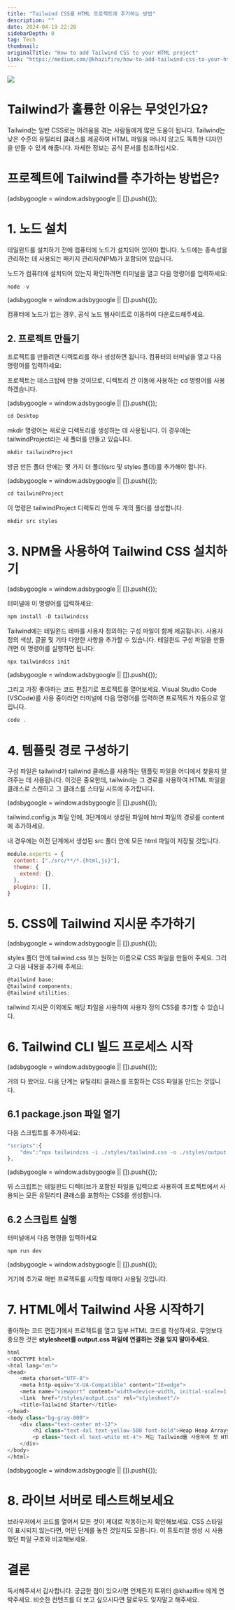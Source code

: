 ```yaml
---
title: "Tailwind CSS를 HTML 프로젝트에 추가하는 방법"
description: ""
date: 2024-04-19 22:28
sidebarDepth: 0
tag: Tech
thumbnail: 
originalTitle: "How to add Tailwind CSS to your HTML project"
link: "https://medium.com/@khazifire/how-to-add-tailwind-css-to-your-html-project-ef06fcd8dcc9"
---
```



<img src="./img/HowtoaddTailwindCSStoyourHTMLproject_0.png" />

# Tailwind가 훌륭한 이유는 무엇인가요?

Tailwind는 일반 CSS로는 어려움을 겪는 사람들에게 많은 도움이 됩니다. Tailwind는 낮은 수준의 유틸리티 클래스를 제공하여 HTML 파일을 떠나지 않고도 독특한 디자인을 만들 수 있게 해줍니다. 자세한 정보는 공식 문서를 참조하십시오.

# 프로젝트에 Tailwind를 추가하는 방법은?

<!-- ui-log 수평형 -->
<ins class="adsbygoogle"
  style="display:block"
  data-ad-client="ca-pub-4877378276818686"
  data-ad-slot="9743150776"
  data-ad-format="auto"
  data-full-width-responsive="true"></ins>
<component is="script">
(adsbygoogle = window.adsbygoogle || []).push({});
</component>

# 1. 노드 설치

테일윈드를 설치하기 전에 컴퓨터에 노드가 설치되어 있어야 합니다. 노드에는 종속성을 관리하는 데 사용되는 패키지 관리자(NPM)가 포함되어 있습니다.

노드가 컴퓨터에 설치되어 있는지 확인하려면 터미널을 열고 다음 명령어를 입력하세요:

```js
node -v
```

<!-- ui-log 수평형 -->
<ins class="adsbygoogle"
  style="display:block"
  data-ad-client="ca-pub-4877378276818686"
  data-ad-slot="9743150776"
  data-ad-format="auto"
  data-full-width-responsive="true"></ins>
<component is="script">
(adsbygoogle = window.adsbygoogle || []).push({});
</component>

컴퓨터에 노드가 없는 경우, 공식 노드 웹사이트로 이동하여 다운로드해주세요.

## 2. 프로젝트 만들기

프로젝트를 만들려면 디렉토리를 하나 생성하면 됩니다. 컴퓨터의 터미널을 열고 다음 명령어를 입력하세요:

프로젝트는 데스크탑에 만들 것이므로, 디렉토리 간 이동에 사용하는 cd 명령어를 사용하겠습니다.

<!-- ui-log 수평형 -->
<ins class="adsbygoogle"
  style="display:block"
  data-ad-client="ca-pub-4877378276818686"
  data-ad-slot="9743150776"
  data-ad-format="auto"
  data-full-width-responsive="true"></ins>
<component is="script">
(adsbygoogle = window.adsbygoogle || []).push({});
</component>

```md
cd Desktop
```

mkdir 명령어는 새로운 디렉토리를 생성하는 데 사용됩니다. 이 경우에는 tailwindProject라는 새 폴더를 만들고 있습니다.

```md
mkdir tailwindProject
```

방금 만든 폴더 안에는 몇 가지 더 폴더(src 및 styles 폴더)를 추가해야 합니다.

<!-- ui-log 수평형 -->
<ins class="adsbygoogle"
  style="display:block"
  data-ad-client="ca-pub-4877378276818686"
  data-ad-slot="9743150776"
  data-ad-format="auto"
  data-full-width-responsive="true"></ins>
<component is="script">
(adsbygoogle = window.adsbygoogle || []).push({});
</component>

```js
cd tailwindProject
```

이 명령은 tailwindProject 디렉토리 안에 두 개의 폴더를 생성합니다.

```js
mkdir src styles
```

# 3. NPM을 사용하여 Tailwind CSS 설치하기

<!-- ui-log 수평형 -->
<ins class="adsbygoogle"
  style="display:block"
  data-ad-client="ca-pub-4877378276818686"
  data-ad-slot="9743150776"
  data-ad-format="auto"
  data-full-width-responsive="true"></ins>
<component is="script">
(adsbygoogle = window.adsbygoogle || []).push({});
</component>

터미널에 이 명령어를 입력하세요:

```js
npm install -D tailwindcss
```

Tailwind에는 테일윈드 테마를 사용자 정의하는 구성 파일이 함께 제공됩니다. 사용자 정의 색상, 글꼴 및 기타 다양한 사항을 추가할 수 있습니다. 테일윈드 구성 파일을 만들려면 이 명령어를 실행하면 됩니다:

```js
npx tailwindcss init
```

<!-- ui-log 수평형 -->
<ins class="adsbygoogle"
  style="display:block"
  data-ad-client="ca-pub-4877378276818686"
  data-ad-slot="9743150776"
  data-ad-format="auto"
  data-full-width-responsive="true"></ins>
<component is="script">
(adsbygoogle = window.adsbygoogle || []).push({});
</component>

그리고 가장 좋아하는 코드 편집기로 프로젝트를 열어보세요. Visual Studio Code (VSCode)를 사용 중이라면 터미널에 다음 명령어를 입력하면 프로젝트가 자동으로 열립니다.

```js
code .
```

# 4. 템플릿 경로 구성하기

구성 파일은 tailwind가 tailwind 클래스를 사용하는 템플릿 파일을 어디에서 찾을지 알려주는 데 사용됩니다. 이것은 중요한데, tailwind는 그 경로를 사용하여 HTML 파일을 클래스로 스캔하고 그 클래스를 스타일 시트에 추가합니다.

<!-- ui-log 수평형 -->
<ins class="adsbygoogle"
  style="display:block"
  data-ad-client="ca-pub-4877378276818686"
  data-ad-slot="9743150776"
  data-ad-format="auto"
  data-full-width-responsive="true"></ins>
<component is="script">
(adsbygoogle = window.adsbygoogle || []).push({});
</component>

tailwind.config.js 파일 안에, 3단계에서 생성된 파일에 html 파일의 경로를 content에 추가하세요.

내 경우에는 이전 단계에서 생성된 src 폴더 안에 모든 html 파일이 저장될 것입니다.

```js
module.exports = {
  content: ["./src/**/*.{html,js}"],
  theme: {
    extend: {},
  },
  plugins: [],
}
```

# 5. CSS에 Tailwind 지시문 추가하기

<!-- ui-log 수평형 -->
<ins class="adsbygoogle"
  style="display:block"
  data-ad-client="ca-pub-4877378276818686"
  data-ad-slot="9743150776"
  data-ad-format="auto"
  data-full-width-responsive="true"></ins>
<component is="script">
(adsbygoogle = window.adsbygoogle || []).push({});
</component>

styles 폴더 안에 tailwind.css 또는 원하는 이름으로 CSS 파일을 만들어 주세요. 그리고 다음 내용을 추가해 주세요:

```js
@tailwind base;
@tailwind components;
@tailwind utilities;
```

tailwind 지시문 이외에도 해당 파일을 사용하여 사용자 정의 CSS를 추가할 수 있습니다.

# 6. Tailwind CLI 빌드 프로세스 시작

<!-- ui-log 수평형 -->
<ins class="adsbygoogle"
  style="display:block"
  data-ad-client="ca-pub-4877378276818686"
  data-ad-slot="9743150776"
  data-ad-format="auto"
  data-full-width-responsive="true"></ins>
<component is="script">
(adsbygoogle = window.adsbygoogle || []).push({});
</component>

거의 다 왔어요. 다음 단계는 유틸리티 클래스를 포함하는 CSS 파일을 만드는 것입니다.

## 6.1 package.json 파일 열기

다음 스크립트를 추가하세요:

```js
"scripts":{
    "dev":"npx tailwindcss -i ./styles/tailwind.css -o ./styles/output.css --watch"
},
```

<!-- ui-log 수평형 -->
<ins class="adsbygoogle"
  style="display:block"
  data-ad-client="ca-pub-4877378276818686"
  data-ad-slot="9743150776"
  data-ad-format="auto"
  data-full-width-responsive="true"></ins>
<component is="script">
(adsbygoogle = window.adsbygoogle || []).push({});
</component>

위 스크립트는 테일윈드 디렉티브가 포함된 파일을 입력으로 사용하여 프로젝트에서 사용되는 모든 유틸리티 클래스를 포함하는 CSS를 생성합니다.

## 6.2 스크립트 실행

터미널에서 다음 명령을 입력하세요

```js
npm run dev
```

<!-- ui-log 수평형 -->
<ins class="adsbygoogle"
  style="display:block"
  data-ad-client="ca-pub-4877378276818686"
  data-ad-slot="9743150776"
  data-ad-format="auto"
  data-full-width-responsive="true"></ins>
<component is="script">
(adsbygoogle = window.adsbygoogle || []).push({});
</component>

거기에 추가로 매번 프로젝트를 시작할 때마다 사용될 것입니다.

# 7. HTML에서 Tailwind 사용 시작하기

좋아하는 코드 편집기에서 프로젝트를 열고 일부 HTML 코드를 작성하세요. 무엇보다 중요한 것은 **stylesheet를 output.css 파일에 연결하는 것을 잊지 말아주세요.**

```js
html
<!DOCTYPE html>
<html lang="en">
<head>
    <meta charset="UTF-8">
    <meta http-equiv="X-UA-Compatible" content="IE=edge">
    <meta name="viewport" content="width=device-width, initial-scale=1.0">
    <link  href="/styles/output.css" rel="stylesheet"/>
    <title>Tailwind Starter</title>
</head>
<body class="bg-gray-800">
    <div class="text-center mt-12">
        <h1 class="text-4xl text-yellow-500 font-bold">Heap Heap Arrayy!</h1>
        <p class="text-xl text-white mt-4"> 저는 Tailwind를 사용하여 첫 HTML 프로젝트를 만들었습니다. </p>
    </div>
</body>
</html>
```

<!-- ui-log 수평형 -->
<ins class="adsbygoogle"
  style="display:block"
  data-ad-client="ca-pub-4877378276818686"
  data-ad-slot="9743150776"
  data-ad-format="auto"
  data-full-width-responsive="true"></ins>
<component is="script">
(adsbygoogle = window.adsbygoogle || []).push({});
</component>

# 8. 라이브 서버로 테스트해보세요

브라우저에서 코드를 열어서 모든 것이 제대로 작동하는지 확인해보세요. CSS 스타일이 표시되지 않는다면, 어떤 단계를 놓친 것일지도 모릅니다. 이 튜토리얼 생성 시 사용했던 파일 구조와 비교해보세요.

# 결론

독서해주셔서 감사합니다. 궁금한 점이 있으시면 언제든지 트위터 @khazifire 에게 연락주세요. 비슷한 컨텐츠를 더 보고 싶으시다면 팔로우도 잊지말고 해주세요.